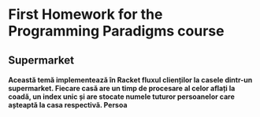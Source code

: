 # First Homework for the Programming Paradigms course

## Supermarket 
#### Această temă implementează în Racket fluxul clienților la casele dintr-un supermarket. Fiecare casă are un timp de procesare al celor aflați la coadă, un index unic și are stocate numele tuturor persoanelor care așteaptă la casa respectivă. Persoa
